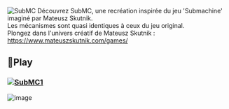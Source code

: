 ![SubMC](https://github.com/HyenaWave/SubMC/assets/71622536/1febc80d-a5cb-4079-b6ce-a2c9bf50c6ea)
Découvrez SubMC, une recréation inspirée du jeu 'Submachine' imaginé par Mateusz Skutnik.  
Les mécanismes sont quasi identiques à ceux du jeu original.  
Plongez dans l'univers créatif de Mateusz Skutnik : https://www.mateuszskutnik.com/games/  



## 💾Play
### [![SubMC1](https://i.imgur.com/OazURTO.png)](https://github.com/HyenaWave/SubMC/releases/tag/V1.0.0)
![image](https://github.com/HyenaWave/SubMC/assets/71622536/11bad1bf-7adc-48a1-be04-f20b176c4d0d)
